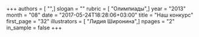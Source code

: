 +++
authors = [ "",]
slogan = ""
rubric = [ "Олимпиады",]
year = "2013"
month = "08"
date = "2017-05-24T18:28:06+03:00"
title = "Наш конкурс"
first_page = "32"
illustrators = [ "Лидия Широнина",]
npages = "2"
in_sample = false
+++
